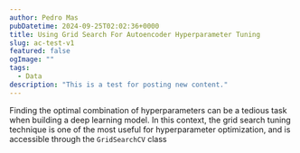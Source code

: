 ```yaml
---
author: Pedro Mas
pubDatetime: 2024-09-25T02:02:36+0000
title: Using Grid Search For Autoencoder Hyperparameter Tuning
slug: ac-test-v1
featured: false
ogImage: ""
tags:
  - Data
description: "This is a test for posting new content."
---
```


Finding the optimal combination of hyperparameters can be a tedious task when building a deep learning model. In this context, the grid search tuning technique is one of the most useful for hyperparameter optimization, and is accessible through the ``GridSearchCV`` class 
